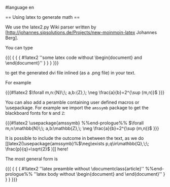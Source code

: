 #language en

== Using latex to generate math ==

We use the latex2.py Wiki parser written by [http://johannes.sipsolutions.de/Projects/new-moinmoin-latex Johannes Berg].

You can type 

{{{
{ { { #!latex2
''some latex code without \begin{document} and \end{document}'' 
} } }
}}}

to get the generated dvi file inlined (as a .png file) in your text. 

For example 

{{{#!latex2
$\forall m,n:{N}\;\; a,b:{Z},\; \neg \frac{a}{b}=2^{\sup (m,n)}$
}}}

You can also add a peramble containing user defined macros or \usepackage. For example we import the `amssymb` package to get the blackboard fonts for `N` and `Z`:

{{{#!latex2
\usepackage{amssymb}
 %%end-prologue%%
$\forall m,n:\mathbb{N}\;\; a,b:\mathbb{Z},\; \neg \frac{a}{b}=2^{\sup (m,n)}$
}}}

It is possible to include the outcome in between the text, 
as we do [[latex2(\usepackage{amssymb}%$\neg\exists p,q\in\mathbb{Q},\;\; \frac{p}{q}=\sqrt{2}$ )]] here!

The most general form is

{{{
{ { { #!latex2
''latex preamble without \documentclass{article}''
 %%end-prologue%%
''latex body without \begin{document} and \end{document}'' 
} } }
}}}
